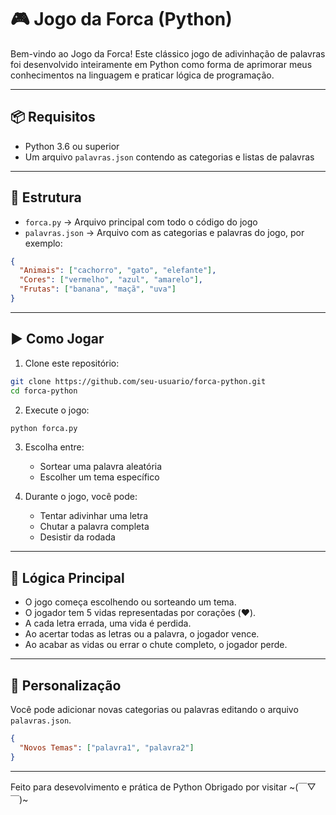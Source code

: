 # 🎮 Jogo da Forca (Python)

Bem-vindo ao Jogo da Forca! Este clássico jogo de adivinhação de palavras foi desenvolvido inteiramente em Python como forma de aprimorar meus conhecimentos na linguagem e praticar lógica de programação.

---

## 📦 Requisitos

- Python 3.6 ou superior  
- Um arquivo `palavras.json` contendo as categorias e listas de palavras

---

## 📂 Estrutura

- `forca.py` → Arquivo principal com todo o código do jogo
- `palavras.json` → Arquivo com as categorias e palavras do jogo, por exemplo:

```json
{
  "Animais": ["cachorro", "gato", "elefante"],
  "Cores": ["vermelho", "azul", "amarelo"],
  "Frutas": ["banana", "maçã", "uva"]
}
```

---

## ▶️ Como Jogar

1. Clone este repositório:

```bash
git clone https://github.com/seu-usuario/forca-python.git
cd forca-python
```

2. Execute o jogo:

```bash
python forca.py
```

3. Escolha entre:
   - Sortear uma palavra aleatória
   - Escolher um tema específico

4. Durante o jogo, você pode:
   - Tentar adivinhar uma letra
   - Chutar a palavra completa
   - Desistir da rodada

---

## 🧠 Lógica Principal

- O jogo começa escolhendo ou sorteando um tema.
- O jogador tem 5 vidas representadas por corações (❤️).
- A cada letra errada, uma vida é perdida.
- Ao acertar todas as letras ou a palavra, o jogador vence.
- Ao acabar as vidas ou errar o chute completo, o jogador perde.

---

## 🔧 Personalização

Você pode adicionar novas categorias ou palavras editando o arquivo `palavras.json`.

```json
{
  "Novos Temas": ["palavra1", "palavra2"]
}
```
---

Feito para desevolvimento e prática de Python 
Obrigado por visitar ~(￣▽￣)~
